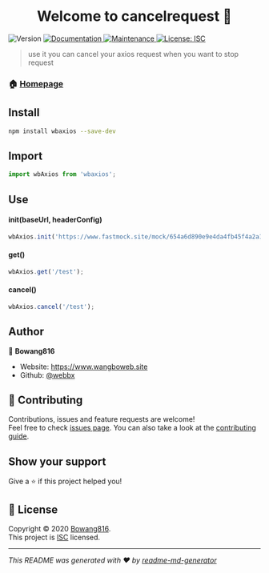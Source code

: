 <h1 align="center">Welcome to cancelrequest 👋</h1>
<p>
  <img alt="Version" src="https://img.shields.io/badge/version-0.0.1-blue.svg?cacheSeconds=2592000" />
  <a href="https://github.com/webbx/cancelRequest#readme" target="_blank">
    <img alt="Documentation" src="https://img.shields.io/badge/documentation-yes-brightgreen.svg" />
  </a>
  <a href="https://github.com/webbx/cancelRequest/graphs/commit-activity" target="_blank">
    <img alt="Maintenance" src="https://img.shields.io/badge/Maintained%3F-yes-green.svg" />
  </a>
  <a href="https://github.com/webbx/cancelRequest/blob/master/LICENSE" target="_blank">
    <img alt="License: ISC" src="https://img.shields.io/github/license/webbx/cancelrequest" />
  </a>
</p>

> use it you can cancel your axios request when you want to stop request

### 🏠 [Homepage](https://github.com/webbx/cancelRequest#readme)

## Install

```sh
npm install wbaxios --save-dev
```

## Import

```javascript
import wbAxios from 'wbaxios';
```

## Use

#### init(baseUrl, headerConfig)
```javascript
wbAxios.init('https://www.fastmock.site/mock/654a6d890e9e4da4fb45f4a2a1180afb/testMock', {'x-token': 'this is a token'});
```

#### get()
```javascript
wbAxios.get('/test');
```

#### cancel()
```javascript
wbAxios.cancel('/test');
```

## Author

👤 **Bowang816**

* Website: https://www.wangboweb.site
* Github: [@webbx](https://github.com/webbx)

## 🤝 Contributing

Contributions, issues and feature requests are welcome!<br />Feel free to check [issues page](https://github.com/webbx/cancelRequest/issues). You can also take a look at the [contributing guide](https://github.com/webbx/cancelRequest/blob/master/CONTRIBUTING.md).

## Show your support

Give a ⭐️ if this project helped you!

## 📝 License

Copyright © 2020 [Bowang816](https://github.com/webbx).<br />
This project is [ISC](https://github.com/webbx/cancelRequest/blob/master/LICENSE) licensed.

***
_This README was generated with ❤️ by [readme-md-generator](https://github.com/kefranabg/readme-md-generator)_
